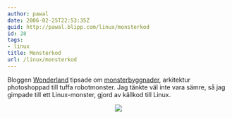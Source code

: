 ```yaml
---
author: pawal
date: 2006-02-25T22:53:35Z
guid: http://pawal.blipp.com/linux/monsterkod
id: 28
tags:
- linux
title: Monsterkod
url: /linux/monsterkod
---
```


Bloggen <a href="http://crystaltips.typepad.com/wonderland/">Wonderland</a>
tipsade om <a href="http://crystaltips.typepad.com/wonderland/2006/02/monster_buildin.html">monsterbyggnader</a>,
arkitektur photoshoppad till tuffa robotmonster. Jag tänkte väl inte
vara sämre, så jag gimpade till ett Linux-monster, gjord av källkod
till Linux.

<div style="text-align: center"><img src="https://blipp.com/misc/linuxrobot.jpg" /></div>
